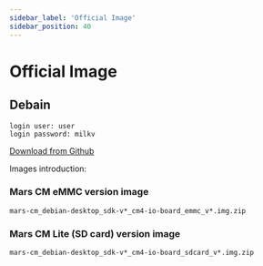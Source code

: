 ```yaml
---
sidebar_label: 'Official Image'
sidebar_position: 40
---
```

# Official Image

## Debain   

~~~
login user: user  
login password: milkv
~~~

[Download from Github](https://github.com/milkv-mars/mars-buildroot-sdk/releases/)


Images introduction:

### Mars CM eMMC version image
```
mars-cm_debian-desktop_sdk-v*_cm4-io-board_emmc_v*.img.zip
```

### Mars CM Lite (SD card) version image
```
mars-cm_debian-desktop_sdk-v*_cm4-io-board_sdcard_v*.img.zip
```